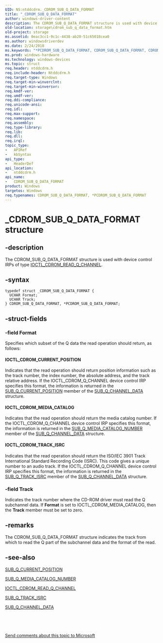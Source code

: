 ```yaml
---
UID: NS:ntddcdrm._CDROM_SUB_Q_DATA_FORMAT
title: "_CDROM_SUB_Q_DATA_FORMAT"
author: windows-driver-content
description: The CDROM_SUB_Q_DATA_FORMAT structure is used with device control IRPs of type IOCTL_CDROM_READ_Q_CHANNEL.
old-location: storage\cdrom_sub_q_data_format.htm
old-project: storage
ms.assetid: 0eac3cc1-9c1c-4438-ab20-51c65018cea0
ms.author: windowsdriverdev
ms.date: 2/24/2018
ms.keywords: "*PCDROM_SUB_Q_DATA_FORMAT, CDROM_SUB_Q_DATA_FORMAT, CDROM_SUB_Q_DATA_FORMAT structure [Storage Devices], PCDROM_SUB_Q_DATA_FORMAT, PCDROM_SUB_Q_DATA_FORMAT structure pointer [Storage Devices], _CDROM_SUB_Q_DATA_FORMAT, ntddcdrm/CDROM_SUB_Q_DATA_FORMAT, ntddcdrm/PCDROM_SUB_Q_DATA_FORMAT, storage.cdrom_sub_q_data_format, structs-CD-ROM_1448747c-8b9c-4ccb-8c91-0f8f567f0373.xml"
ms.prod: windows-hardware
ms.technology: windows-devices
ms.topic: struct
req.header: ntddcdrm.h
req.include-header: Ntddcdrm.h
req.target-type: Windows
req.target-min-winverclnt: 
req.target-min-winversvr: 
req.kmdf-ver: 
req.umdf-ver: 
req.ddi-compliance: 
req.unicode-ansi: 
req.idl: 
req.max-support: 
req.namespace: 
req.assembly: 
req.type-library: 
req.lib: 
req.dll: 
req.irql: 
topic_type:
-	APIRef
-	kbSyntax
api_type:
-	HeaderDef
api_location:
-	ntddcdrm.h
api_name:
-	CDROM_SUB_Q_DATA_FORMAT
product: Windows
targetos: Windows
req.typenames: CDROM_SUB_Q_DATA_FORMAT, *PCDROM_SUB_Q_DATA_FORMAT
---
```


# _CDROM_SUB_Q_DATA_FORMAT structure


## -description


The CDROM_SUB_Q_DATA_FORMAT structure is used with device control IRPs of type <a href="..\ntddcdrm\ni-ntddcdrm-ioctl_cdrom_read_q_channel.md">IOCTL_CDROM_READ_Q_CHANNEL</a>. 


## -syntax


````
typedef struct _CDROM_SUB_Q_DATA_FORMAT {
  UCHAR Format;
  UCHAR Track;
} CDROM_SUB_Q_DATA_FORMAT, *PCDROM_SUB_Q_DATA_FORMAT;
````


## -struct-fields




### -field Format

Specifies which subset of the Q data the read operation should return, as follows: 





#### IOCTL_CDROM_CURRENT_POSITION

Indicates that the read operation should return position information such as the track number, the index number, the absolute address, and the track relative address. If the IOCTL_CDROM_Q_CHANNEL device control IRP specifies this format, the information is returned in the <a href="..\ntddcdrm\ns-ntddcdrm-_sub_q_current_position.md">SUB_Q_CURRENT_POSITION</a> member of the <a href="..\ntddcdrm\ns-ntddcdrm-_sub_q_channel_data.md">SUB_Q_CHANNEL_DATA</a> structure.





#### IOCTL_CDROM_MEDIA_CATALOG

Indicates that the read operation should return the media catalog number. If the IOCTL_CDROM_Q_CHANNEL device control IRP specifies this format, the information is returned in the <a href="..\ntddcdrm\ns-ntddcdrm-_sub_q_media_catalog_number.md">SUB_Q_MEDIA_CATALOG_NUMBER</a> member of the <a href="..\ntddcdrm\ns-ntddcdrm-_sub_q_channel_data.md">SUB_Q_CHANNEL_DATA</a> structure.





#### IOCTL_CDROM_TRACK_ISRC

Indicates that the read operation should return the ISO/IEC 3901 Track International Standard Recording Code (ISRC). This code gives a unique number to an audio track. If the IOCTL_CDROM_Q_CHANNEL device control IRP specifies this format, the information is returned in the <a href="..\ntddcdrm\ns-ntddcdrm-_sub_q_track_isrc.md">SUB_Q_TRACK_ISRC</a> member of the <a href="..\ntddcdrm\ns-ntddcdrm-_sub_q_channel_data.md">SUB_Q_CHANNEL_DATA</a> structure.


### -field Track

Indicates the track number where the CD-ROM driver must read the Q subchannel data. If <b>Format</b> is set to IOCTL_CDROM_MEDIA_CATALOG, then the <b>Track</b> member must be set to zero.


## -remarks



The CDROM_SUB_Q_DATA_FORMAT structure indicates the track from which to read the Q part of the subchannel data and the format of the read.




## -see-also

<a href="..\ntddcdrm\ns-ntddcdrm-_sub_q_current_position.md">SUB_Q_CURRENT_POSITION</a>



<a href="..\ntddcdrm\ns-ntddcdrm-_sub_q_media_catalog_number.md">SUB_Q_MEDIA_CATALOG_NUMBER</a>



<a href="..\ntddcdrm\ni-ntddcdrm-ioctl_cdrom_read_q_channel.md">IOCTL_CDROM_READ_Q_CHANNEL</a>



<a href="..\ntddcdrm\ns-ntddcdrm-_sub_q_track_isrc.md">SUB_Q_TRACK_ISRC</a>



<a href="..\ntddcdrm\ns-ntddcdrm-_sub_q_channel_data.md">SUB_Q_CHANNEL_DATA</a>



 

 

<a href="mailto:wsddocfb@microsoft.com?subject=Documentation%20feedback [storage\storage]:%20CDROM_SUB_Q_DATA_FORMAT structure%20 RELEASE:%20(2/24/2018)&amp;body=%0A%0APRIVACY STATEMENT%0A%0AWe use your feedback to improve the documentation. We don't use your email address for any other purpose, and we'll remove your email address from our system after the issue that you're reporting is fixed. While we're working to fix this issue, we might send you an email message to ask for more info. Later, we might also send you an email message to let you know that we've addressed your feedback.%0A%0AFor more info about Microsoft's privacy policy, see http://privacy.microsoft.com/en-us/default.aspx." title="Send comments about this topic to Microsoft">Send comments about this topic to Microsoft</a>

